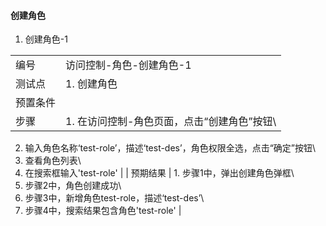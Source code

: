#### 创建角色

1. 创建角色-1

|||
| ---- | ---- |
| 编号 | 访问控制-角色-创建角色-1 |
| 测试点 | 1. 创建角色 |
| 预置条件 | |
| 步骤 | 1. 在访问控制-角色页面，点击“创建角色”按钮\
2. 输入角色名称‘test-role’，描述‘test-des’，角色权限全选，点击“确定”按钮\
3. 查看角色列表\
4. 在搜索框输入'test-role' |
| 预期结果 | 1. 步骤1中，弹出创建角色弹框\
2. 步骤2中，角色创建成功\
3. 步骤3中，新增角色test-role，描述‘test-des’\
4. 步骤4中，搜索结果包含角色'test-role' |